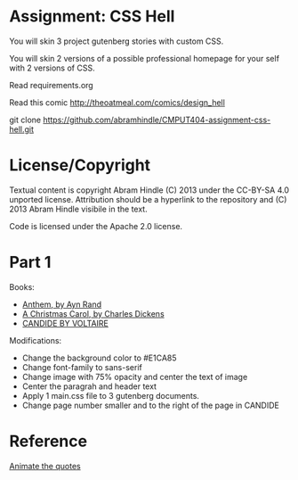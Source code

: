 Assignment: CSS Hell
====================

You will skin 3 project gutenberg stories with custom CSS.

You will skin 2 versions of a possible professional homepage for your
self with 2 versions of CSS.

Read requirements.org

Read this comic http://theoatmeal.com/comics/design_hell

git clone https://github.com/abramhindle/CMPUT404-assignment-css-hell.git

License/Copyright
=================

Textual content is copyright Abram Hindle (C) 2013 under the CC-BY-SA
4.0 unported license. Attribution should be a hyperlink to the
repository and (C) 2013 Abram Hindle visibile in the text.

Code is licensed under the Apache 2.0 license.

Part 1
===============
Books: 
+ [Anthem, by Ayn Rand](http://www.gutenberg.org/ebooks/1250)
+ [A Christmas Carol, by Charles Dickens](http://www.gutenberg.org/ebooks/46)
+ [CANDIDE BY VOLTAIRE](http://www.gutenberg.org/ebooks/19942)

Modifications:
+ Change the background color to #E1CA85 
+ Change font-family to sans-serif
+ Change image with 75% opacity and center the text of image
+ Center the paragrah and header text
+ Apply 1 main.css file to 3 gutenberg documents.
+ Change page number smaller and to the right of the page in CANDIDE

Reference
=============
[Animate the quotes](https://www.youtube.com/watch?v=GhxNhdf0liA)
